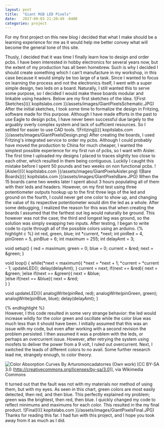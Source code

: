 ```yaml
---
layout: post
title:  "Giant RGB LED Pixels"
date:   2017-09-03 21:20:49 -0400
categories: project
---
```

  For my first project on this new blog i decided that what I make should be a learning experience for me as it would help me better convey what will become the general tone of this site.

  Thusly, I decided that it was time I finally learn how to design and order pcbs.  I have been interested in hobby electronics for several years now, but the extent of my production has all been homebrew.  Such is why I decided I should create something which I can't manufacture in my workshop, in this case because it would simply be too large of a task.  Since I wanted to focus on learning the process and not the electronics itself, I went with a super simple design, two leds on a board.  Naturally, I still wanted this to serve some purpose, so I decided I would make these boards modular and linkable using headers.  Below are my first sketches of the idea.
  ![First Sketches]({{ kopitslabs.com }}/assets/images/GiantPixelsSchematic.JPG)
  After the initial sketches, I took some time to formalize the design in Fritzing, software made for this purpose.  Although I have made efforts in the past to use Eagle to design pcbs, I have never been successful due largely to the arguably overly complex system and lack of sufficient resources.  So I settled for easier to use CAD tools.
  ![Fritzing]({{ kopitslabs.com }}/assets/images/GiantPixelsDesign.png)
  After creating the boards, I used Fritzing's integrated service to order my pcbs.  Although I could probably have moved the production to China for much cheaper, I wanted the simplest possible experience for my first run of pcbs, so I want with Aisler.  The first time I uploaded my designs I placed to traces slightly too close to each other, which resulted in them being contiguous.  Luckily I caught this mistake before I spent 50 pounds and two weeks on non functional pcbs.
  ![Aisler]({{ kopitslabs.com }}/assets/images/GiantPixelsAisler.png)
  ![Bare Boards]({{ kopitslabs.com }}/assets/images/GiantPixelsBare.JPG)
  When the 15 boards came two weeks later I spent about 3 hours populating all of them with their leds and headers.  However, on my first test using three potentiometer outputs hookup up to the first three legs of the led and ground on the fourth, I could never get one color to show up, and changing the value of its respective potentiometer would dim the led as a whole.  After some debugging, I realized the reason for this was that when creating the boards I assumed that the farthest out leg would naturally be ground.  This however was not the case; the third and longest leg was ground, so the solution was simply swapping two inputs.
  After testing, I began to write code to cycle through all of the possible colors using an arduino.
  {% highlight c %}
int red, green, blue;
int *current, *next;
int pinRed = 4, pinGreen = 5, pinBlue = 6;
int maximum = 255;
int delayAmt = 3;

void setup() {
  red = maximum;
  green = 0;
  blue = 0;
  current = &red;
  next = &green;
}

void loop() {
  while(*next < maximum){
    *next = *next + 1;
    *current = *current - 1;
    updateLED();
    delay(delayAmt);
  }
  current = next;
  if(next == &red){
    next = &green;
  }else if(next == &green){
    next = &blue;  
  }else if(next == &blue){
    next = &red;  
  }
}

void updateLED(){
  analogWrite(pinRed, red);
  analogWrite(pinGreen, green);
  analogWrite(pinBlue, blue);
  delay(delayAmt);
}

{% endhighlight %}  
  However, I this code resulted in some very strange behavior: the led would increase wildly for the color green and oscillate while the color blue was much less than it should have been.  I initially assumed that this was an issue with my code, but even after working with a second revision the problem persisted.  I then assumed it was a problem with the leds, or perhaps an overcurrent issue.  However, after retrying the system using mosfets to deliver the power from a 9 volt, I ruled out overcurrent.  Next, I switched the leads of different colors to no avail.  Some further research lead me, strangely enough, to color theory.

  ![Color Absorption Curves](https://upload.wikimedia.org/wikipedia/commons/c/cc/Absorption_Curves.JPG)
  By Arturomoncadatorres (Own work) [CC BY-SA 3.0 (http://creativecommons.org/licenses/by-sa/3.0)], via Wikimedia Commons

  It turned out that the fault was not with my materials nor method of using them, but with my eyes.  As seen in this chart, green colors are most easily detected, then red, and then blue.  This perfectly explained my problem; green was the brightest, then red, then blue.  I quickly changed my code to reflect minimums and maximums for each color.  This resulted in the my final product.
  ![Final]({{ kopitslabs.com }}/assets/images/GiantPixelsFinal.JPG)
  Thanks for reading this far.  I had fun with this project, and I hope you took away from it as much as I did.
